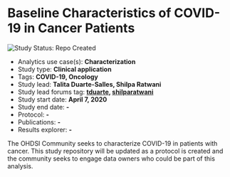 Baseline Characteristics of COVID-19 in Cancer Patients 
=============

<img src="https://img.shields.io/badge/Study%20Status-Repo%20Created-lightgray.svg" alt="Study Status: Repo Created">

- Analytics use case(s): **Characterization**
- Study type: **Clinical application**
- Tags: **COVID-19, Oncology**
- Study lead: **Talita Duarte-Salles, Shilpa Ratwani**
- Study lead forums tag: **[tduarte](https://forums.ohdsi.org/u/tduarte/), [shilparatwani](https://forums.ohdsi.org/u/shilparatwani/)**
- Study start date: **April 7, 2020**
- Study end date: **-**
- Protocol: **-**
- Publications: **-**
- Results explorer: **-**

The OHDSI Community seeks to characterize COVID-19 in patients with cancer. This study repository will be updated as a protocol is created and the community seeks to engage data owners who could be part of this analysis.
